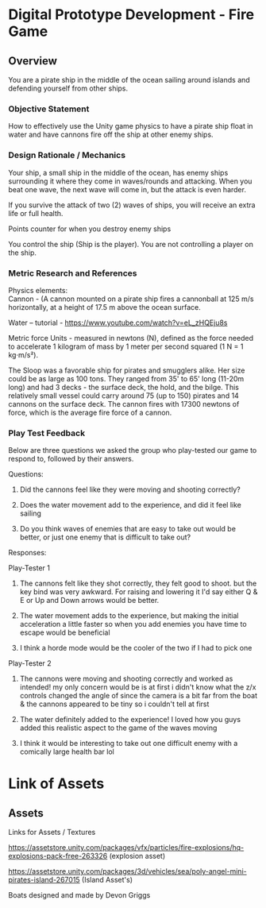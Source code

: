 # Digital Prototype Development - Fire Game
## Overview 
You are a pirate ship in the middle of the ocean sailing around islands and defending yourself from other ships.

### Objective Statement
How to effectively use the Unity game physics to have a pirate ship float in water and have cannons fire off the ship at other enemy ships. 


### Design Rationale / Mechanics
Your ship, a small ship in the middle of the ocean, has enemy ships surrounding it where they come in waves/rounds and attacking. When you beat one wave, the next wave will come in, but the attack is even harder. 

If you survive the attack of two (2) waves of ships, you will receive an extra life or full health. 

Points counter for when you destroy enemy ships 

You control the ship (Ship is the player). You are not controlling a player on the ship. ​

### Metric Research and References
Physics elements:  
Cannon - (A cannon mounted on a pirate ship fires a cannonball at 125 m/s horizontally, at a height of 17.5 m above the ocean surface.  

Water – tutorial - https://www.youtube.com/watch?v=eL_zHQEju8s 

Metric force Units - measured in newtons (N), defined as the force needed to accelerate 1 kilogram of mass by 1 meter per second squared (1 N = 1 kg·m/s²). 

The Sloop was a favorable ship for pirates and smugglers alike. Her size could be as large as 100 tons. They ranged from 35' to 65' long (11-20m long) and had 3 decks - the surface deck, the hold, and the bilge. This relatively small vessel could carry around 75 (up to 150) pirates and 14 cannons on the surface deck.
The cannon fires with 17300 newtons of force, which is the average fire force of a cannon.

### Play Test Feedback 

Below are three questions we asked the group who play-tested our game to respond to, followed by their answers. 

Questions:
1) Did the cannons feel like they were moving and shooting correctly?
    
3) Does the water movement add to the experience, and did it feel like sailing
   
5) Do you think waves of enemies that are easy to take out would be better, or just one enemy that is difficult to take out? 

Responses: 

Play-Tester 1
1) The cannons felt like they shot correctly, they felt good to shoot. but the key bind was very awkward. For raising and lowering it I'd say either Q & E or Up and Down arrows would be better.  

2) The water movement adds to the experience, but making the initial acceleration a little faster so when you add enemies you have time to escape would be beneficial  

3) I think a horde mode would be the cooler of the two if I had to pick one 

Play-Tester 2 
1) The cannons were moving and shooting correctly and worked as intended! my only concern would be is at first i didn't know what the z/x controls changed the angle of since the camera is a bit far from the boat & the cannons appeared to be tiny so i couldn't tell at first  

2) The water definitely added to the experience! I loved how you guys added this realistic aspect to the game of the waves moving  

3) I think it would be interesting to take out one difficult enemy with a comically large health bar lol 

# Link of Assets 
## Assets
Links for Assets / Textures

https://assetstore.unity.com/packages/vfx/particles/fire-explosions/hq-explosions-pack-free-263326
(explosion asset)

https://assetstore.unity.com/packages/3d/vehicles/sea/poly-angel-mini-pirates-island-267015 
(Island Asset's)

Boats designed and made by Devon Griggs

 
